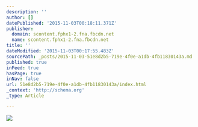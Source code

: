 ```yaml
---
description: ''
author: []
datePublished: '2015-11-03T00:18:11.371Z'
publisher:
  domain: scontent.fphx1-2.fna.fbcdn.net
  name: scontent.fphx1-2.fna.fbcdn.net
title: ''
dateModified: '2015-11-03T00:17:55.483Z'
sourcePath: _posts/2015-11-03-51e8d2b5-719e-4f0e-a1db-4fb11830143a.md
published: true
inFeed: true
hasPage: true
inNav: false
url: 51e8d2b5-719e-4f0e-a1db-4fb11830143a/index.html
_context: 'http://schema.org'
_type: Article

---
```

![](https://scontent.fphx1-2.fna.fbcdn.net/hphotos-xpt1/v/t1.0-9/12065765_1149229978422277_668659625711462912_n.jpg?oh=37ec632c8a2fb48c1088aade2f74957a&oe=56AFBF0E)